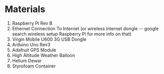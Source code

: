 Materials
=========


1. Raspberry Pi Rev B
2. Ethernet Connection To Internet (or wireless internet dongle -- google search wireless setup Raspberry Pi for more info on that)
3. Virgin Mobile U600 3G USB Dongle
4. Arduino Uno Rev3
5. Adafruit GPS Module
7. High Altitude Weather Balloon
8. Helium Dewar
9. Styrofoam Container
